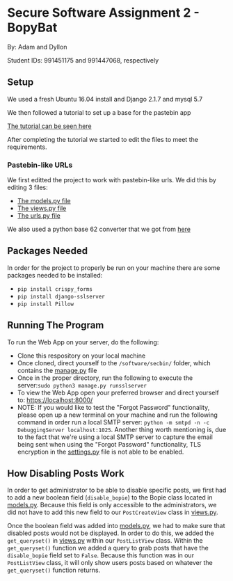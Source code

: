 # Secure Software Assignment 2 - BopyBat

By: Adam and Dyllon

Student IDs: 991451175 and 991447068, respectively

## Setup
We used a fresh Ubuntu 16.04 install and Django 2.1.7 and mysql 5.7

We then followed a tutorial to set up a base for the pastebin app

[The tutorial can be seen here](https://www.youtube.com/watch?v=UmljXZIypDc&list=PL-osiE80TeTtoQCKZ03TU5fNfx2UY6U4p)

After completing the tutorial we started to edit the files to meet the requirements.

### Pastebin-like URLs
We first editted the project to work with pastebin-like urls.  We did this by editing 3 files:
* [The models.py file](/software/secbin/pastebin/models.py)
* [The views.py file](/software/secbin/pastebin/views.py)
* [The urls.py file](/software/secbin/pastebin/urls.py)

We also used a python base 62 converter that we got from [here](https://gist.github.com/Biglucky/da106aabab769cf25396262eb72783db)

## Packages Needed
In order for the project to properly be run on your machine there are some packages needed to be installed:
* ```pip install crispy_forms```
* ```pip install django-sslserver```
* ```pip install Pillow```

## Running The Program
To run the Web App on your server, do the following:
* Clone this respository on your local machine
* Once cloned, direct yourself to the ```/software/secbin/``` folder, which contains the [manage.py](/software/secbin/manage.py) file
* Once in the proper directory, run the following to execute the server:```sudo python3 manage.py runsslserver```
* To view the Web App open your preferred browser and direct yourself to: [https://localhost:8000/](https://localhost:8000)
* NOTE: If you would like to test the "Forgot Password" functionality, please open up a new terminal on your machine and run the following command in order run a local SMTP server: ```python -m smtpd -n -c DebuggingServer localhost:1025```. Another thing worth mentioning is, due to the fact that we're using a local SMTP server to capture the email being sent when using the "Forgot Password" functionality, TLS encryption in the [settings.py](/software/secbin/secbin/settings.py) file is not able to be enabled.

## How Disabling Posts Work
In order to get administrator to be able to disable specific posts, we first had to add a new boolean field (```disable_bopie```) to the Bopie class located in [models.py](/software/secbin/pastebin/models.py). Because this field is only accessible to the administrators, we did not have to add this new field to our ```PostCreateView``` class in [views.py](/software/secbin/pastebin/views.py).

Once the boolean field was added into [models.py](/software/secbin/pastebin/models.py), we had to make sure that disabled posts would not be displayed. In order to do this, we added the ```get_queryset()``` in [views.py](/software/secbin/pastebin/views.py) within our ```PostListView``` class. Within the ```get_queryset()``` function we added a query to grab posts that have the ```disable_bopie``` field set to ```False```. Because this function was in our ```PostListView``` class, it will only show users posts based on whatever the ```get_queryset()``` function returns.
